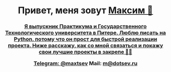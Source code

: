 
<h1 align="center">Привет, меня зовут <a href="https://github.com/mdotsev" target="_blank">Максим 👋</h1>

### 

<h3 align="center">
  <p>
  Я выпускник Практикума и Государственного Технологического университета в Питере. Люблю писать на Python, потому что он прост для быстрой реализации проекта. Ниже расскажу, как со мной связаться и покажу свои лучшие проекты в закрепе ✌🏻
  </p>
  Telegram: <a href="https://t.me/maxtsev">@maxtsev</a> 
  Mail: <a href="mailto:m@dotsev.ru">m@dotsev.ru</a>
</h3>
